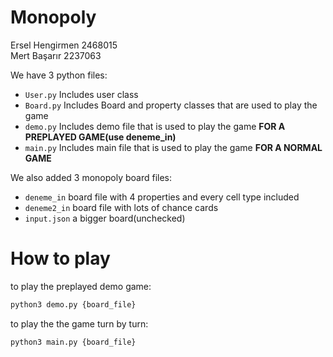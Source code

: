 # Monopoly
Ersel Hengirmen 2468015  
Mert Başarır 2237063  

We have 3 python files:  
* `User.py` Includes user class
* `Board.py` Includes Board and property classes that are used to play the game
* `demo.py` Includes demo file that is used to play the game **FOR A PREPLAYED GAME(use deneme_in)**
* `main.py` Includes main file that is used to play the game **FOR A NORMAL GAME**

We also added 3 monopoly board files:
* `deneme_in` board file with 4 properties and every cell type included 
* `deneme2_in` board file with lots of chance cards
* `input.json` a bigger board(unchecked)

# How to play
to play the preplayed demo game:
```bash
python3 demo.py {board_file}
```
to play the the game turn by turn:
```bash
python3 main.py {board_file}
```